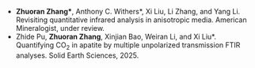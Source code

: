 - <strong>Zhuoran Zhang*</strong>, Anthony C. Withers*, Xi Liu, Li Zhang, and Yang Li. Revisiting quantitative infrared analysis in anisotropic media. American Mineralogist, under review.
- Zhide Pu, <strong>Zhuoran Zhang</strong>, Xinjian Bao, Weiran Li, and Xi Liu*. Quantifying CO<sub>2</sub> in apatite by multiple unpolarized transmission FTIR analyses. Solid Earth Sciences, 2025.
